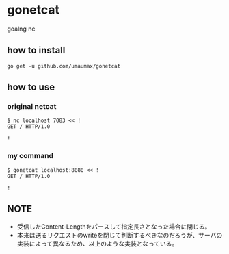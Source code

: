 # gonetcat

goalng nc

## how to install
```
go get -u github.com/umaumax/gonetcat
```

## how to use
### original netcat
```
$ nc localhost 7083 << !
GET / HTTP/1.0

!
```

### my command
```
$ gonetcat localhost:8080 << !
GET / HTTP/1.0

!
```

## NOTE
* 受信したContent-Lengthをパースして指定長さとなった場合に閉じる。
* 本来は送るリクエストのwriteを閉じて判断するべきなのだろうが、サーバの実装によって異なるため、以上のような実装となっている。
